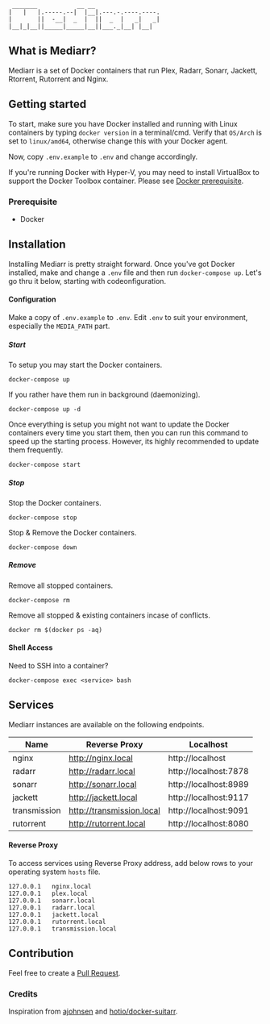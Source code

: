 ```
 _______           __ __                  
|   |   |.-----.--|  |__|.---.-.----.----.
|       ||  -__|  _  |  ||  _  |   _|   _|
|__|_|__||_____|_____|__||___._|__| |__|  

```

## What is Mediarr?

Mediarr is a set of Docker containers that run Plex, Radarr, Sonarr, Jackett, Rtorrent, Rutorrent and Nginx.


## Getting started

To start, make sure you have Docker installed and running with Linux containers by typing ```docker version``` in a terminal/cmd. Verify that ```OS/Arch``` is set to ```linux/amd64```, otherwise change this with your Docker agent.

Now, copy ```.env.example``` to ```.env``` and change accordingly.

If you're running Docker with Hyper-V, you may need to install VirtualBox to support the Docker Toolbox container. Please see [Docker prerequisite](https://docs.docker.com/machine/get-started/#prerequisite-information).

### Prerequisite

* Docker

## Installation
Installing Mediarr is pretty straight forward. Once you've got Docker installed, make and change a `.env` file and then run `docker-compose up`. Let's go thru it below, starting with codeonfiguration.

#### Configuration
Make a copy of `.env.example` to `.env`. Edit `.env` to suit your environment, especially the `MEDIA_PATH` part.


##### Start
To setup you may start the Docker containers.
```
docker-compose up
```

If you rather have them run in background (daemonizing).
```
docker-compose up -d
```

Once everything is setup you might not want to update the Docker containers every time you start them, then you can run this command to speed up the starting process. However, its highly recommended to update them frequently.
```
docker-compose start
```

##### Stop
Stop the Docker containers.
```
docker-compose stop
```

Stop & Remove the Docker containers.
```
docker-compose down
```

##### Remove
Remove all stopped containers.
```
docker-compose rm
```

Remove all stopped & existing containers incase of conflicts.
```
docker rm $(docker ps -aq)
```

#### Shell Access
Need to SSH into a container?
```
docker-compose exec <service> bash
```

## Services
Mediarr instances are available on the following endpoints.

| Name           | Reverse Proxy                     | Localhost               |
| -------------- | --------------------------------- | ----------------------- |
| nginx          | http://nginx.local                | http://localhost        |
| radarr         | http://radarr.local               | http://localhost:7878   |
| sonarr         | http://sonarr.local               | http://localhost:8989   |
| jackett        | http://jackett.local              | http://localhost:9117   |
| transmission   | http://transmission.local         | http://localhost:9091   |
| rutorrent      | http://rutorrent.local            | http://localhost:8080   |


#### Reverse Proxy
To access services using  Reverse Proxy address, add below rows to your operating system `hosts` file.
```
127.0.0.1	nginx.local
127.0.0.1	plex.local
127.0.0.1	sonarr.local
127.0.0.1	radarr.local
127.0.0.1	jackett.local
127.0.0.1	rutorrent.local
127.0.0.1	transmission.local
```

## Contribution
Feel free to create a [Pull Request](https://github.com/jeliasson/mediarr/pulls).

### Credits
Inspiration from
[ajohnsen](https://github.com/ajohnsen/plex-radarr-sonarr-transmission-openvpn-jackett-docker-compose)  and [hotio/docker-suitarr](https://github.com/hotio/docker-suitarr).
